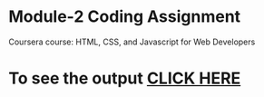 

# Module-2 Coding Assignment

Coursera course: HTML, CSS, and Javascript for Web Developers

# To see the output [CLICK HERE](https://github.com/mpage301/module-2/blob/f90895f838c6242045df40a605938d5f136f0547/index.html)


